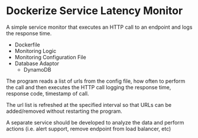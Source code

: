 # Dockerize Service Latency Monitor

A simple service monitor that executes an HTTP call to an endpoint and logs the response time.

- Dockerfile
- Monitoring Logic
- Monitoring Configuration File
- Database Adaptor
  - DynamoDB

The program reads a list of urls from the config file, how often to perform the call and then executes the HTTP call
logging the response time, response code, timestamp of call.

The url list is refreshed at the specified interval so that URLs can be added/removed without restarting the program.

A separate service should be developed to analyze the data and perform actions (i.e. alert support, remove endpoint from 
load balancer, etc)
